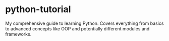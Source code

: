 # python-tutorial
My comprehensive guide to learning Python. Covers everything from basics to advanced concepts like OOP and potentially different modules and frameworks. 
